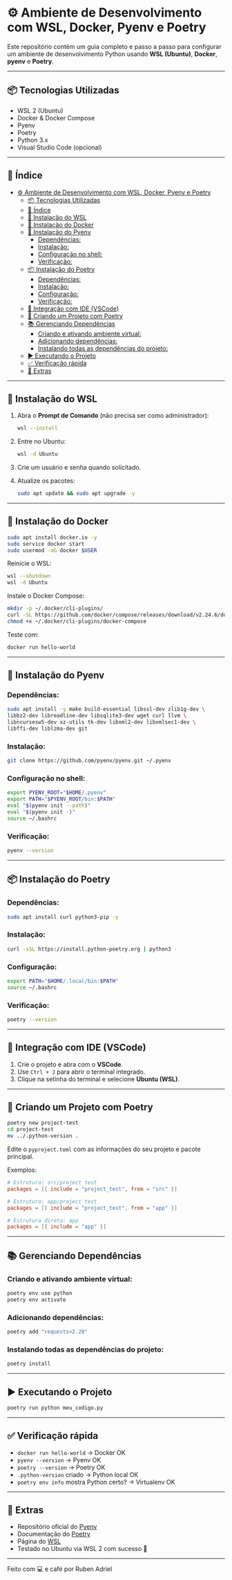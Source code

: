 
# ⚙️ Ambiente de Desenvolvimento com WSL, Docker, Pyenv e Poetry

Este repositório contém um guia completo e passo a passo para configurar um ambiente de desenvolvimento Python usando **WSL (Ubuntu)**, **Docker**, **pyenv** e **Poetry**.

---

## 📦 Tecnologias Utilizadas

- WSL 2 (Ubuntu)
- Docker & Docker Compose
- Pyenv
- Poetry
- Python 3.x
- Visual Studio Code (opcional)

---

## 📖 Índice

- [⚙️ Ambiente de Desenvolvimento com WSL, Docker, Pyenv e Poetry](#️-ambiente-de-desenvolvimento-com-wsl-docker-pyenv-e-poetry)
  - [📦 Tecnologias Utilizadas](#-tecnologias-utilizadas)
  - [📖 Índice](#-índice)
  - [🔧 Instalação do WSL](#-instalação-do-wsl)
  - [🐳 Instalação do Docker](#-instalação-do-docker)
  - [🐍 Instalação do Pyenv](#-instalação-do-pyenv)
    - [Dependências:](#dependências)
    - [Instalação:](#instalação)
    - [Configuração no shell:](#configuração-no-shell)
    - [Verificação:](#verificação)
  - [📦 Instalação do Poetry](#-instalação-do-poetry)
    - [Dependências:](#dependências-1)
    - [Instalação:](#instalação-1)
    - [Configuração:](#configuração)
    - [Verificação:](#verificação-1)
  - [🧠 Integração com IDE (VSCode)](#-integração-com-ide-vscode)
  - [🚧 Criando um Projeto com Poetry](#-criando-um-projeto-com-poetry)
  - [📚 Gerenciando Dependências](#-gerenciando-dependências)
    - [Criando e ativando ambiente virtual:](#criando-e-ativando-ambiente-virtual)
    - [Adicionando dependências:](#adicionando-dependências)
    - [Instalando todas as dependências do projeto:](#instalando-todas-as-dependências-do-projeto)
  - [▶️ Executando o Projeto](#️-executando-o-projeto)
  - [✅ Verificação rápida](#-verificação-rápida)
  - [🧠 Extras](#-extras)

---

## 🔧 Instalação do WSL

1. Abra o **Prompt de Comando** (não precisa ser como administrador):

   ```bash
   wsl --install
   ```

2. Entre no Ubuntu:

   ```bash
   wsl -d Ubuntu
   ```

3. Crie um usuário e senha quando solicitado.

4. Atualize os pacotes:

   ```bash
   sudo apt update && sudo apt upgrade -y
   ```

---

## 🐳 Instalação do Docker

```bash
sudo apt install docker.io -y
sudo service docker start
sudo usermod -aG docker $USER
```

Reinicie o WSL:

```bash
wsl --shutdown
wsl -d Ubuntu
```

Instale o Docker Compose:

```bash
mkdir -p ~/.docker/cli-plugins/
curl -SL https://github.com/docker/compose/releases/download/v2.24.6/docker-compose-linux-x86_64 -o ~/.docker/cli-plugins/docker-compose
chmod +x ~/.docker/cli-plugins/docker-compose
```

Teste com:

```bash
docker run hello-world
```

---

## 🐍 Instalação do Pyenv

### Dependências:

```bash
sudo apt install -y make build-essential libssl-dev zlib1g-dev \
libbz2-dev libreadline-dev libsqlite3-dev wget curl llvm \
libncursesw5-dev xz-utils tk-dev libxml2-dev libxmlsec1-dev \
libffi-dev liblzma-dev git
```

### Instalação:

```bash
git clone https://github.com/pyenv/pyenv.git ~/.pyenv
```

### Configuração no shell:

```bash
export PYENV_ROOT="$HOME/.pyenv"
export PATH="$PYENV_ROOT/bin:$PATH"
eval "$(pyenv init --path)"
eval "$(pyenv init -)"
source ~/.bashrc
```

### Verificação:

```bash
pyenv --version
```

---

## 📦 Instalação do Poetry

### Dependências:

```bash
sudo apt install curl python3-pip -y
```

### Instalação:

```bash
curl -sSL https://install.python-poetry.org | python3 -
```

### Configuração:

```bash
export PATH="$HOME/.local/bin:$PATH"
source ~/.bashrc
```

### Verificação:

```bash
poetry --version
```

---

## 🧠 Integração com IDE (VSCode)

1. Crie o projeto e abra com o **VSCode**.
2. Use `Ctrl + J` para abrir o terminal integrado.
3. Clique na setinha do terminal e selecione **Ubuntu (WSL)**.

---

## 🚧 Criando um Projeto com Poetry

```bash
poetry new project-test
cd project-test
mv ../.python-version .
```

Edite o `pyproject.toml` com as informações do seu projeto e pacote principal.

Exemplos:

```toml
# Estrutura: src/project_test
packages = [{ include = "project_test", from = "src" }]

# Estrutura: app/project_test
packages = [{ include = "project_test", from = "app" }]

# Estrutura direta: app
packages = [{ include = "app" }]
```

---

## 📚 Gerenciando Dependências

### Criando e ativando ambiente virtual:

```bash
poetry env use python
poetry env activate
```

### Adicionando dependências:

```bash
poetry add "requests<2.28"
```

### Instalando todas as dependências do projeto:

```bash
poetry install
```

---

## ▶️ Executando o Projeto

```bash
poetry run python meu_codigo.py
```

---

## ✅ Verificação rápida

- `docker run hello-world` → Docker OK
- `pyenv --version` → Pyenv OK
- `poetry --version` → Poetry OK
- `.python-version` criado → Python local OK
- `poetry env info` mostra Python certo? → Virtualenv OK

---

## 🧠 Extras

- Repositório oficial do [Pyenv](https://github.com/pyenv/pyenv)
- Documentação do [Poetry](https://python-poetry.org/docs/)
- Página do [WSL](https://learn.microsoft.com/pt-br/windows/wsl/)
- Testado no Ubuntu via WSL 2 com sucesso 🎉

---

Feito com 💻 e café por Ruben Adriel